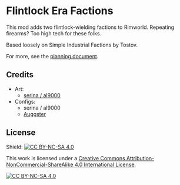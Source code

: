 # Flintlock Era Factions

This mod adds two flintlock-wielding factions to Rimworld. Repeating firearms? Too high tech for these folks.

Based loosely on Simple Industrial Factions by Tostov.

For more, see the [planning document](/Docs/Planning.md).


## Credits

- Art:
	- [serina / al9000](https://steamcommunity.com/id/albertbokor/myworkshopfiles/?appid=294100)
- Configs:
	- serina / al9000
	- [Auggster](https://steamcommunity.com/profiles/76561199138984571/myworkshopfiles/?appid=294100)

## License

Shield: [![CC BY-NC-SA 4.0][cc-by-nc-sa-shield]][cc-by-nc-sa]

This work is licensed under a
[Creative Commons Attribution-NonCommercial-ShareAlike 4.0 International License][cc-by-nc-sa].

[![CC BY-NC-SA 4.0][cc-by-nc-sa-image]][cc-by-nc-sa]

[cc-by-nc-sa]: http://creativecommons.org/licenses/by-nc-sa/4.0/
[cc-by-nc-sa-image]: https://licensebuttons.net/l/by-nc-sa/4.0/88x31.png
[cc-by-nc-sa-shield]: https://img.shields.io/badge/License-CC%20BY--NC--SA%204.0-lightgrey.svg
